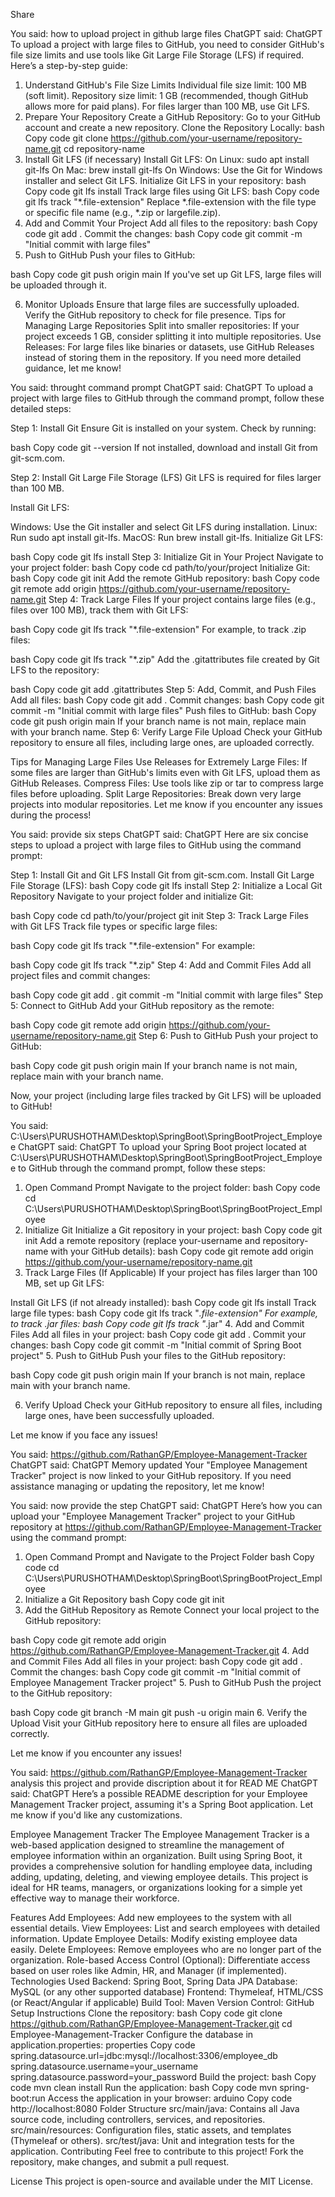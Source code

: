 Share


You said:
how to upload project in github large files
ChatGPT said:
ChatGPT
To upload a project with large files to GitHub, you need to consider GitHub's file size limits and use tools like Git Large File Storage (LFS) if required. Here’s a step-by-step guide:

1. Understand GitHub's File Size Limits
Individual file size limit: 100 MB (soft limit).
Repository size limit: 1 GB (recommended, though GitHub allows more for paid plans).
For files larger than 100 MB, use Git LFS.
2. Prepare Your Repository
Create a GitHub Repository:
Go to your GitHub account and create a new repository.
Clone the Repository Locally:
bash
Copy code
git clone https://github.com/your-username/repository-name.git
cd repository-name
3. Install Git LFS (if necessary)
Install Git LFS:
On Linux: sudo apt install git-lfs
On Mac: brew install git-lfs
On Windows: Use the Git for Windows installer and select Git LFS.
Initialize Git LFS in your repository:
bash
Copy code
git lfs install
Track large files using Git LFS:
bash
Copy code
git lfs track "*.file-extension"
Replace *.file-extension with the file type or specific file name (e.g., *.zip or largefile.zip).
4. Add and Commit Your Project
Add all files to the repository:
bash
Copy code
git add .
Commit the changes:
bash
Copy code
git commit -m "Initial commit with large files"
5. Push to GitHub
Push your files to GitHub:

bash
Copy code
git push origin main
If you've set up Git LFS, large files will be uploaded through it.

6. Monitor Uploads
Ensure that large files are successfully uploaded.
Verify the GitHub repository to check for file presence.
Tips for Managing Large Repositories
Split into smaller repositories: If your project exceeds 1 GB, consider splitting it into multiple repositories.
Use Releases: For large files like binaries or datasets, use GitHub Releases instead of storing them in the repository.
If you need more detailed guidance, let me know!






You said:
throught command prompt
ChatGPT said:
ChatGPT
To upload a project with large files to GitHub through the command prompt, follow these detailed steps:

Step 1: Install Git
Ensure Git is installed on your system. Check by running:

bash
Copy code
git --version
If not installed, download and install Git from git-scm.com.

Step 2: Install Git Large File Storage (LFS)
Git LFS is required for files larger than 100 MB.

Install Git LFS:

Windows: Use the Git installer and select Git LFS during installation.
Linux: Run sudo apt install git-lfs.
MacOS: Run brew install git-lfs.
Initialize Git LFS:

bash
Copy code
git lfs install
Step 3: Initialize Git in Your Project
Navigate to your project folder:
bash
Copy code
cd path/to/your/project
Initialize Git:
bash
Copy code
git init
Add the remote GitHub repository:
bash
Copy code
git remote add origin https://github.com/your-username/repository-name.git
Step 4: Track Large Files
If your project contains large files (e.g., files over 100 MB), track them with Git LFS:

bash
Copy code
git lfs track "*.file-extension"
For example, to track .zip files:

bash
Copy code
git lfs track "*.zip"
Add the .gitattributes file created by Git LFS to the repository:

bash
Copy code
git add .gitattributes
Step 5: Add, Commit, and Push Files
Add all files:
bash
Copy code
git add .
Commit changes:
bash
Copy code
git commit -m "Initial commit with large files"
Push files to GitHub:
bash
Copy code
git push origin main
If your branch name is not main, replace main with your branch name.
Step 6: Verify Large File Upload
Check your GitHub repository to ensure all files, including large ones, are uploaded correctly.

Tips for Managing Large Files
Use Releases for Extremely Large Files: If some files are larger than GitHub's limits even with Git LFS, upload them as GitHub Releases.
Compress Files: Use tools like zip or tar to compress large files before uploading.
Split Large Repositories: Break down very large projects into modular repositories.
Let me know if you encounter any issues during the process!






You said:
provide six steps
ChatGPT said:
ChatGPT
Here are six concise steps to upload a project with large files to GitHub using the command prompt:

Step 1: Install Git and Git LFS
Install Git from git-scm.com.
Install Git Large File Storage (LFS):
bash
Copy code
git lfs install
Step 2: Initialize a Local Git Repository
Navigate to your project folder and initialize Git:

bash
Copy code
cd path/to/your/project
git init
Step 3: Track Large Files with Git LFS
Track file types or specific large files:

bash
Copy code
git lfs track "*.file-extension"
For example:

bash
Copy code
git lfs track "*.zip"
Step 4: Add and Commit Files
Add all project files and commit changes:

bash
Copy code
git add .
git commit -m "Initial commit with large files"
Step 5: Connect to GitHub
Add your GitHub repository as the remote:

bash
Copy code
git remote add origin https://github.com/your-username/repository-name.git
Step 6: Push to GitHub
Push your project to GitHub:

bash
Copy code
git push origin main
If your branch name is not main, replace main with your branch name.

Now, your project (including large files tracked by Git LFS) will be uploaded to GitHub!






You said:
C:\Users\PURUSHOTHAM\Desktop\SpringBoot\SpringBootProject_Employee
ChatGPT said:
ChatGPT
To upload your Spring Boot project located at
C:\Users\PURUSHOTHAM\Desktop\SpringBoot\SpringBootProject_Employee
to GitHub through the command prompt, follow these steps:

1. Open Command Prompt
Navigate to the project folder:
bash
Copy code
cd C:\Users\PURUSHOTHAM\Desktop\SpringBoot\SpringBootProject_Employee
2. Initialize Git
Initialize a Git repository in your project:
bash
Copy code
git init
Add a remote repository (replace your-username and repository-name with your GitHub details):
bash
Copy code
git remote add origin https://github.com/your-username/repository-name.git
3. Track Large Files (If Applicable)
If your project has files larger than 100 MB, set up Git LFS:

Install Git LFS (if not already installed):
bash
Copy code
git lfs install
Track large file types:
bash
Copy code
git lfs track "*.file-extension"
For example, to track .jar files:
bash
Copy code
git lfs track "*.jar"
4. Add and Commit Files
Add all files in your project:
bash
Copy code
git add .
Commit your changes:
bash
Copy code
git commit -m "Initial commit of Spring Boot project"
5. Push to GitHub
Push your files to the GitHub repository:

bash
Copy code
git push origin main
If your branch is not main, replace main with your branch name.

6. Verify Upload
Check your GitHub repository to ensure all files, including large ones, have been successfully uploaded.

Let me know if you face any issues!






You said:
https://github.com/RathanGP/Employee-Management-Tracker
ChatGPT said:
ChatGPT
Memory updated
Your "Employee Management Tracker" project is now linked to your GitHub repository. If you need assistance managing or updating the repository, let me know!






You said:
now provide the step 
ChatGPT said:
ChatGPT
Here’s how you can upload your "Employee Management Tracker" project to your GitHub repository at https://github.com/RathanGP/Employee-Management-Tracker using the command prompt:

1. Open Command Prompt and Navigate to the Project Folder
bash
Copy code
cd C:\Users\PURUSHOTHAM\Desktop\SpringBoot\SpringBootProject_Employee
2. Initialize a Git Repository
bash
Copy code
git init
3. Add the GitHub Repository as Remote
Connect your local project to the GitHub repository:

bash
Copy code
git remote add origin https://github.com/RathanGP/Employee-Management-Tracker.git
4. Add and Commit Files
Add all files in your project:
bash
Copy code
git add .
Commit the changes:
bash
Copy code
git commit -m "Initial commit of Employee Management Tracker project"
5. Push to GitHub
Push the project to the GitHub repository:

bash
Copy code
git branch -M main
git push -u origin main
6. Verify the Upload
Visit your GitHub repository here to ensure all files are uploaded correctly.

Let me know if you encounter any issues!






You said:
https://github.com/RathanGP/Employee-Management-Tracker
analysis this project and provide discription about it for READ ME
ChatGPT said:
ChatGPT
Here’s a possible README description for your Employee Management Tracker project, assuming it's a Spring Boot application. Let me know if you'd like any customizations.

Employee Management Tracker
The Employee Management Tracker is a web-based application designed to streamline the management of employee information within an organization. Built using Spring Boot, it provides a comprehensive solution for handling employee data, including adding, updating, deleting, and viewing employee details. This project is ideal for HR teams, managers, or organizations looking for a simple yet effective way to manage their workforce.

Features
Add Employees: Add new employees to the system with all essential details.
View Employees: List and search employees with detailed information.
Update Employee Details: Modify existing employee data easily.
Delete Employees: Remove employees who are no longer part of the organization.
Role-based Access Control (Optional): Differentiate access based on user roles like Admin, HR, and Manager (if implemented).
Technologies Used
Backend: Spring Boot, Spring Data JPA
Database: MySQL (or any other supported database)
Frontend: Thymeleaf, HTML/CSS (or React/Angular if applicable)
Build Tool: Maven
Version Control: GitHub
Setup Instructions
Clone the repository:
bash
Copy code
git clone https://github.com/RathanGP/Employee-Management-Tracker.git
cd Employee-Management-Tracker
Configure the database in application.properties:
properties
Copy code
spring.datasource.url=jdbc:mysql://localhost:3306/employee_db
spring.datasource.username=your_username
spring.datasource.password=your_password
Build the project:
bash
Copy code
mvn clean install
Run the application:
bash
Copy code
mvn spring-boot:run
Access the application in your browser:
arduino
Copy code
http://localhost:8080
Folder Structure
src/main/java: Contains all Java source code, including controllers, services, and repositories.
src/main/resources: Configuration files, static assets, and templates (Thymeleaf or others).
src/test/java: Unit and integration tests for the application.
Contributing
Feel free to contribute to this project! Fork the repository, make changes, and submit a pull request.

License
This project is open-source and available under the MIT License.
